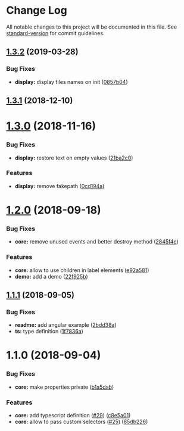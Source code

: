 # Change Log

All notable changes to this project will be documented in this file. See [standard-version](https://github.com/conventional-changelog/standard-version) for commit guidelines.

## [1.3.2](https://github.com/Johann-S/bs-custom-file-input/compare/v1.3.1...v1.3.2) (2019-03-28)


### Bug Fixes

* **display:** display files names on init ([0857b04](https://github.com/Johann-S/bs-custom-file-input/commit/0857b04))



<a name="1.3.1"></a>
## [1.3.1](https://github.com/Johann-S/bs-custom-file-input/compare/v1.3.0...v1.3.1) (2018-12-10)



<a name="1.3.0"></a>
# [1.3.0](https://github.com/Johann-S/bs-custom-file-input/compare/v1.1.1...v1.3.0) (2018-11-16)


### Bug Fixes

* **display:** restore text on empty values ([21ba2c0](https://github.com/Johann-S/bs-custom-file-input/commit/21ba2c0))


### Features

* **display:** remove fakepath ([0cd194a](https://github.com/Johann-S/bs-custom-file-input/commit/0cd194a))



<a name="1.2.0"></a>
# [1.2.0](https://github.com/Johann-S/bs-custom-file-input/compare/v1.1.1...v1.2.0) (2018-09-18)


### Bug Fixes

* **core:** remove unused events and better destroy method ([2845f4e](https://github.com/Johann-S/bs-custom-file-input/commit/2845f4e))


### Features

* **core:** allow to use children in label elements ([e92a581](https://github.com/Johann-S/bs-custom-file-input/commit/e92a581))
* **demo:** add a demo ([22f925b](https://github.com/Johann-S/bs-custom-file-input/commit/22f925b))



<a name="1.1.1"></a>
## [1.1.1](https://github.com/Johann-S/bs-custom-file-input/compare/v1.1.0...v1.1.1) (2018-09-05)


### Bug Fixes

* **readme:** add angular example ([2bdd38a](https://github.com/Johann-S/bs-custom-file-input/commit/2bdd38a))
* **ts:** type definition ([1f7836a](https://github.com/Johann-S/bs-custom-file-input/commit/1f7836a))



<a name="1.1.0"></a>
# 1.1.0 (2018-09-04)


### Bug Fixes

* **core:** make properties private ([b1a5dab](https://github.com/Johann-S/bs-custom-file-input/commit/b1a5dab))


### Features

* **core:** add typescript definition ([#29](https://github.com/Johann-S/bs-custom-file-input/pull/29)) ([c8e5a01](https://github.com/Johann-S/bs-custom-file-input/commit/c8e5a01))
* **core:** allow to pass custom selectors ([#25](https://github.com/Johann-S/bs-custom-file-input/issues/25)) ([85db226](https://github.com/Johann-S/bs-custom-file-input/commit/85db226))
